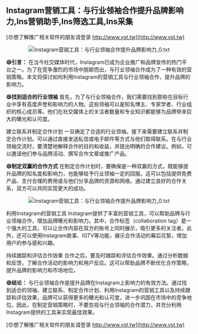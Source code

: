 ## **Instagram营销工具：与行业领袖合作提升品牌影响力,Ins营销助手,Ins筛选工具,Ins采集**

[😍想了解推广相关软件的朋友请登录 http://www.vst.tw](http://www.vst.tw)

 <center><img src="https://vst.tw/MP4/tuiguang/png/4.png" alt="Instagram营销工具：与行业领袖合作提升品牌影响力_0.txt"></center>

**😄引言：**
在当今社交媒体时代，Instagram已成为企业推广和品牌宣传的热门平台之一。为了在竞争激烈的市场中脱颖而出，与行业领袖合作成为了一种有效的营销策略。本文将探讨如何利用Instagram的营销工具与行业领袖合作，提升品牌的影响力。

**😄找到适合的行业领袖**
首先，为了与行业领袖合作，我们需要找到那些在目标行业中享有高度声誉和影响力的人物。这些领袖可以是知名博主、专家学者、行业组织的核心成员等。他们在社交媒体上的关注者数量和专业知识都能够为品牌带来巨大的曝光和认可度。

建立联系并制定合作计划
一旦确定了合适的行业领袖，接下来需要建立联系并制定合作计划。可以通过直接发送私信或电子邮件等方式与他们取得联系。在与行业领袖交流时，要清楚地解释合作的目的和收益，并提出明确的合作建议。例如，可以邀请他们参与品牌活动、撰写合作文章或推广产品。

**😄制定双赢的合作方式**
在制定合作计划时，要确保是一种双赢的方式，既能够提升品牌的知名度和影响力，也能够给予行业领袖一定的回报。这可以包括提供免费产品、支付合理的费用或与他们分享品牌的资源和网络。通过建立良好的合作关系，双方可以共同实现更大的成功。

 <center><img src="https://vst.tw/MP4/tuiguang/png/3.png" alt="Instagram营销工具：与行业领袖合作提升品牌影响力_0.txt"></center>

利用Instagram的营销工具
Instagram提供了丰富的营销工具，可以帮助品牌与行业领袖合作，增加品牌曝光和影响力。其中，合作标签（collaboration tag）是一个强大的工具，可以让合作内容在双方的账号上同时展示，吸引更多的关注者。此外，还可以使用Instagram故事、IGTV等功能，展示合作活动的幕后花絮，增加用户的参与感和兴趣。

持续跟踪和评估合作效果
合作之后，要及时跟踪和评估合作效果。通过分析数据和反馈，了解合作活动的影响力和用户反应。这可以帮助品牌不断优化合作策略，提升品牌的影响力和市场地位。

**😄结论：**
与行业领袖合作是提升品牌在Instagram上影响力的有效方法。通过找到适合的领袖、建立联系、制定合作计划、利用Instagram的营销工具以及持续跟踪和评估效果，品牌可以获得更多的曝光和认可度，进一步巩固在市场中的竞争地位。因此，在制定营销策略时，不要忽视与行业领袖的合作潜力，并充分利用Instagram提供的工具来实现最佳效果。

[😍想了解推广相关软件的朋友请登录 http://www.vst.tw](http://www.vst.tw)



